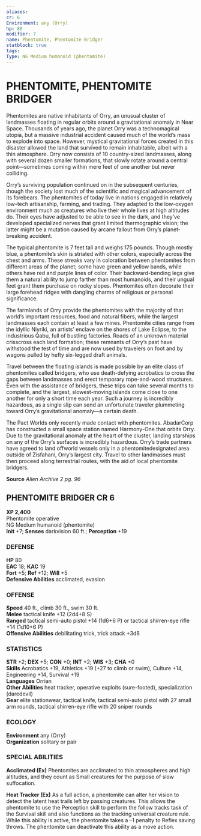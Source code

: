 ```yaml
---
aliases: 
cr: 6
Environment: any (Orry)  
hp: 80
modifier: 7
name: Phentomite, Phentomite Bridger
statblock: true
tags: 
Type: NG Medium humanoid (phentomite)  
---
```

# PHENTOMITE, PHENTOMITE BRIDGER
Phentomites are native inhabitants of Orry, an unusual cluster of landmasses floating in regular orbits around a gravitational anomaly in Near Space. Thousands of years ago, the planet Orry was a technomagical utopia, but a massive industrial accident caused much of the world’s mass to explode into space. However, mystical gravitational forces created in this disaster allowed the land that survived to remain inhabitable, albeit with a thin atmosphere. Orry now consists of 10 country-sized landmasses, along with several dozen smaller formations, that slowly rotate around a central point—sometimes coming within mere feet of one another but never colliding.

Orry’s surviving population continued on in the subsequent centuries, though the society lost much of the scientific and magical advancement of its forebears. The phentomites of today live in nations engaged in relatively low-tech artisanship, farming, and trading. They adapted to the low-oxygen environment much as creatures who live their whole lives at high altitudes do. Their eyes have adjusted to be able to see in the dark, and they’ve developed specialized nerves that grant limited thermographic vision; the latter might be a mutation caused by arcane fallout from Orry’s planet-breaking accident.

The typical phentomite is 7 feet tall and weighs 175 pounds. Though mostly blue, a phentomite’s skin is striated with other colors, especially across the chest and arms. These streaks vary in coloration between phentomites from different areas of the planet; some have green and yellow bands, while others have red and purple lines of color. Their backward-bending legs give them a natural ability to jump farther than most humanoids, and their ungual feet grant them purchase on rocky slopes. Phentomites often decorate their large forehead ridges with dangling charms of religious or personal significance.

The farmlands of Orry provide the phentomites with the majority of that world’s important resources, food and natural fibers, while the largest landmasses each contain at least a few mines. Phentomite cities range from the idyllic Niyriki, an artists’ enclave on the shores of Lake Eclipse, to the industrious Qabu, full of bustling factories. Roads of an unknown material crisscross each land formation; these remnants of Orry’s past have withstood the test of time and are now used by travelers on foot and by wagons pulled by hefty six-legged draft animals.

Travel between the floating islands is made possible by an elite class of phentomites called bridgers, who use death-defying acrobatics to cross the gaps between landmasses and erect temporary rope-and-wood structures. Even with the assistance of bridgers, these trips can take several months to complete, and the largest, slowest-moving islands come close to one another for only a short time each year. Such a journey is incredibly hazardous, as a single slip can send an unfortunate traveler plummeting toward Orry’s gravitational anomaly—a certain death.

The Pact Worlds only recently made contact with phentomites. AbadarCorp has constructed a small space station named Harmony-One that orbits Orry. Due to the gravitational anomaly at the heart of the cluster, landing starships on any of the Orry’s surfaces is incredibly hazardous. Orry’s trade partners have agreed to land offworld vessels only in a phentomitedesignated area outside of Zisfahani, Orry’s largest city. Travel to other landmasses must then proceed along terrestrial routes, with the aid of local phentomite bridgers.


**Source** _Alien Archive 2 pg. 96_

## PHENTOMITE BRIDGER CR 6

**XP 2,400**  
Phentomite operative  
NG Medium humanoid (phentomite)  
**Init** +7; **Senses** darkvision 60 ft.; **Perception** +19  

### DEFENSE

**HP** 80  
**EAC** 18; **KAC** 19  
**Fort** +5; **Ref** +12; **Will** +5  
**Defensive Abilities** acclimated, evasion  

### OFFENSE

**Speed** 40 ft., climb 30 ft., swim 30 ft.  
**Melee** tactical knife +12 (2d4+8 S)  
**Ranged** tactical semi-auto pistol +14 (1d6+6 P) or tactical shirren-eye rifle +14 (1d10+6 P)  
**Offensive Abilities** debilitating trick, trick attack +3d8

### STATISTICS

**STR** +2; **DEX** +5; **CON** +0; **INT** +2; **WIS** +3; **CHA** +0  
**Skills** Acrobatics +19, Athletics +19 (+27 to climb or swim), Culture +14, Engineering +14, Survival +19  
**Languages** Orrian  
**Other Abilities** heat tracker, operative exploits (sure-footed), specialization (daredevil)  
**Gear** elite stationwear, tactical knife, tactical semi-auto pistol with 27 small arm rounds, tactical shirren-eye rifle with 20 sniper rounds

### ECOLOGY

**Environment** any (Orry)  
**Organization** solitary or pair

### SPECIAL ABILITIES

**Acclimated (Ex)** Phentomites are acclimated to thin atmospheres and high altitudes, and they count as Small creatures for the purpose of slow suffocation.

**Heat Tracker (Ex)** As a full action, a phentomite can alter her vision to detect the latent heat trails left by passing creatures. This allows the phentomite to use the Perception skill to perform the follow tracks task of the Survival skill and also functions as the tracking universal creature rule. While this ability is active, the phentomite takes a –1 penalty to Reflex saving throws. The phentomite can deactivate this ability as a move action.
